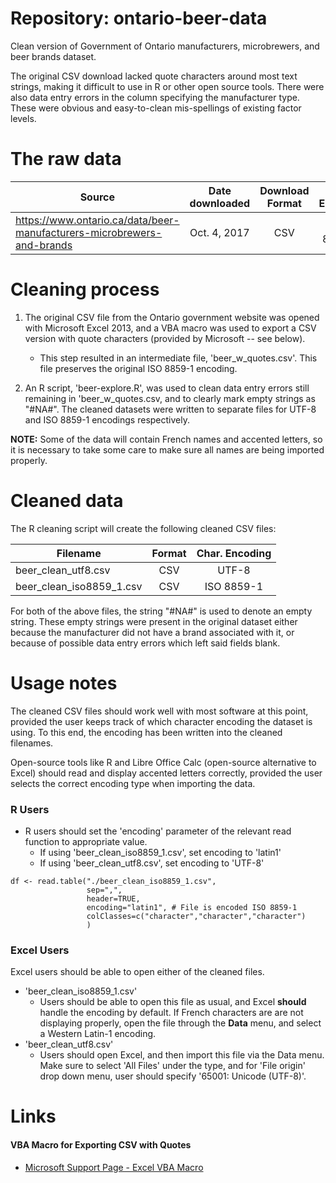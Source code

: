 # Repository: ontario-beer-data
Clean version of Government of Ontario manufacturers, microbrewers, and beer brands dataset.

The original CSV download lacked quote characters around most text strings, 
making it difficult to use in R or other open source tools. There were also 
data entry errors in the column specifying the manufacturer type. These were 
obvious and easy-to-clean mis-spellings of existing factor levels. 

# The raw data
| Source        | Date downloaded|Download Format|Char. Encoding|Date last modified|
| ------------- |:-------------:|:----------:|:------------:|:--------------:|
| https://www.ontario.ca/data/beer-manufacturers-microbrewers-and-brands | Oct. 4, 2017 | CSV |ISO-8859-1|Sept. 26, 2017|

# Cleaning process

1) The original CSV file from the Ontario government website was opened with 
Microsoft Excel 2013, and a VBA macro was used to export a CSV version with 
quote characters (provided by Microsoft -- see below). 
    * This step resulted in an intermediate file, 'beer_w_quotes.csv'. This file
      preserves the original ISO 8859-1 encoding. 
      
2) An R script, 'beer-explore.R', was used to clean data entry errors 
still remaining in 'beer_w_quotes.csv, and to clearly mark empty strings as "#NA#". The cleaned datasets were written to separate files for UTF-8 and ISO 8859-1 encodings respectively. 

**NOTE:** Some of the data will contain French names and accented letters, so 
it is necessary to take some care to make sure all names are being imported
properly. 

# Cleaned data

The R cleaning script will create the following cleaned CSV files:

| Filename| Format|Char. Encoding|
| ------------- |:-------------:|:----------:|
| beer_clean_utf8.csv | CSV | UTF-8 |
| beer_clean_iso8859_1.csv | CSV | ISO 8859-1 |

For both of the above files, the string "#NA#" is used to denote an empty
string. These empty strings were present in the original dataset either because
the manufacturer did not have a brand associated with it, or because of possible
data entry errors which left said fields blank. 

# Usage notes

The cleaned CSV files should work well with most software at this point, 
provided the user keeps track of which character encoding the dataset is using.
To this end, the encoding has been written into the cleaned filenames. 

Open-source tools like R and Libre Office Calc (open-source alternative to
Excel) should read and display accented letters correctly, provided the user
selects the correct encoding type when importing the data. 

### R Users

* R users should set the 'encoding' parameter of the relevant read function to
  appropriate value. 
    * If using 'beer_clean_iso8859_1.csv', set encoding to 'latin1'
    * If using 'beer_clean_utf8.csv', set encoding to 'UTF-8'

```
df <- read.table("./beer_clean_iso8859_1.csv", 
                 sep=",", 
                 header=TRUE,
                 encoding="latin1", # File is encoded ISO 8859-1
                 colClasses=c("character","character","character")
                 ) 
```

### Excel Users

Excel users should be able to open either of the cleaned files. 

* 'beer_clean_iso8859_1.csv' 
    * Users should be able to open this file as usual, and Excel **should** 
      handle the encoding by default. If French characters are are not 
      displaying properly, open the file through the **Data** menu, and select
      a Western Latin-1 encoding.
* 'beer_clean_utf8.csv'
    * Users should open Excel, and then import this file via the Data menu. Make
      sure to select 'All Files' under the type, and for 'File origin' drop 
      down menu, user should specify '65001: Unicode (UTF-8)'. 

# Links

#### VBA Macro for Exporting CSV with Quotes

* [Microsoft Support Page - Excel VBA Macro](https://support.microsoft.com/en-ca/help/291296/procedure-to-export-a-text-file-with-both-comma-and-quote-delimiters-i)


